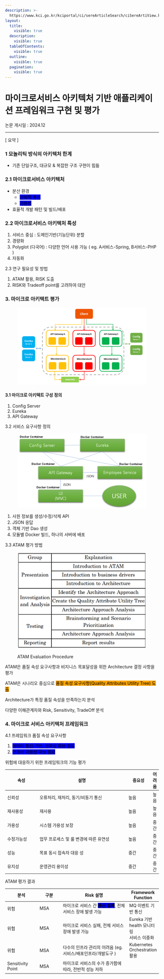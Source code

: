 ```yaml
---
description: >-
  https://www.kci.go.kr/kciportal/ci/sereArticleSearch/ciSereArtiView.kci?sereArticleSearchBean.artiId=ART002796829
layout:
  title:
    visible: true
  description:
    visible: true
  tableOfContents:
    visible: true
  outline:
    visible: true
  pagination:
    visible: true
---
```


# 마이크로서비스 아키텍처 기반 애플리케이션 프레임워크 구현 및 평가



논문 게시일 : 2024.12

***

\[ 요약 ]

### 1 모놀리틱 방식의 아키텍처 한계

* 기존 단일구조, 대규모 & 복잡한 구조 구현이 힘듦

### 2.1 마이크로서비스 아키텍처

* 분산 환경
  * <mark style="background-color:blue;">신뢰적 통신</mark>
  * <mark style="background-color:blue;">가용성</mark>
* 효율적 개발 패턴 및 빌드/배포

### 2.2 마이크로서비스 아키텍처 특성

1. 서비스 중심 :  도메인기반(기능단위) 분할
2. 경량화&#x20;
3. Polyglot (다국어) : 다양한 언어 사용 가능 ( eg. A서비스-Spring, B서비스-PHP )
4. 자동화

2.3 연구 필요성 및 방법

1. ATAM 활용, RISK 도출
2. RISK와 Tradeoff point를 고려하여 대안

### 3. 마이크로 아키텍트 평가

<div align="left"><figure><img src="../../.gitbook/assets/image (2) (1).png" alt=""><figcaption></figcaption></figure></div>

#### 3.1 마이크로 아키텍트 구성 정의

1. Config Server
2. Eureka
3. API Gateway

3.2 서비스 요구사항 정의

<div align="left"><figure><img src="../../.gitbook/assets/image (3) (1).png" alt=""><figcaption></figcaption></figure></div>

1. 사원 정보를 생성/수정/삭제 API
2. JSON 응답
3. 객체 기반 Dao 생성
4. 모듈별 Docker 빌드, 하나의 서버에 배포

3.3 ATAM 평가 방법

<div align="left"><figure><img src="../../.gitbook/assets/image (4) (1).png" alt=""><figcaption><p>ATAM Evaluation Procedure</p></figcaption></figure></div>

ATAM은 품질 속성 요구사항과 비지니스 목표달성을 위한 Architecture 결정 사항을 평가

ATAM은 시나리오 중심으로 <mark style="background-color:orange;">품질 속성 요구사항(Quality Attributes Utility Tree) 도출</mark>

Architecture가 특정 품질 속성을 만족하는지 분석

다양한 이해관계자와 Risk, Sensitivity, TradeOff 분석



### 4. 마이크로 서비스 아키텍처 프레임워크

4.1 프레임워크 품질 속성 요구사항

1. <mark style="background-color:blue;">데이터 통신 기반, 신뢰성 확보 필요</mark>
2. <mark style="background-color:blue;">인프라 가용성 확보 필요</mark>

위험에 대응하기 위한 프레임워크의 기능 평가

<table><thead><tr><th width="128">속성</th><th width="395">설명</th><th width="90">중요성</th><th>어려움</th></tr></thead><tbody><tr><td>신뢰성</td><td>오류처리, 재처리, 동기/비동기 통신</td><td>높음</td><td>높음</td></tr><tr><td>재사용성</td><td>재사용</td><td>높음</td><td>높음</td></tr><tr><td>가용성</td><td>시스템 가용성 보장</td><td>높음</td><td>중간</td></tr><tr><td>수정가능성</td><td>업무 프로세스 및 룰 변경에 따른 유연성</td><td>높음</td><td>중간</td></tr><tr><td>성능</td><td>목표 동시 접속자 대응 성</td><td>중간</td><td>중간</td></tr><tr><td>유지성</td><td>운영관리 용이성</td><td>중간</td><td>중간</td></tr></tbody></table>



ATAM 평가 결과

<table><thead><tr><th width="102">분석</th><th width="76">구분</th><th width="278">Risk 설명</th><th>Framework Function</th></tr></thead><tbody><tr><td>위험</td><td>MSA</td><td>마이크로 서비스 간 <mark style="background-color:blue;"><strong>통신 실패</strong></mark>, 전체 서비스 장애 발생 가능</td><td>MQ 이벤트 기반 통신</td></tr><tr><td>위험</td><td>MSA</td><td>마이크로 서비스 실패, 전체 서비스 장애 발생 가능</td><td>Eureka 기반 health 모니터링<br>서비스 이중화</td></tr><tr><td>위험</td><td>MSA</td><td>다수의 인프라 관리의 어려움 (eg.  서비스/배포인프라/개발도구 )</td><td>Kubernetes Orchestration 활용</td></tr><tr><td>Sensitivity Point</td><td>MSA</td><td>마이크로 서비스의 수가 증가함에 따라, 전반적 성능 저하</td><td></td></tr></tbody></table>

